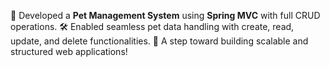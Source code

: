 🐾 Developed a **Pet Management System** using **Spring MVC** with full CRUD operations. 🛠️ Enabled seamless pet data handling with create, read, update, and delete functionalities. 🚀 A step toward building scalable and structured web applications!
